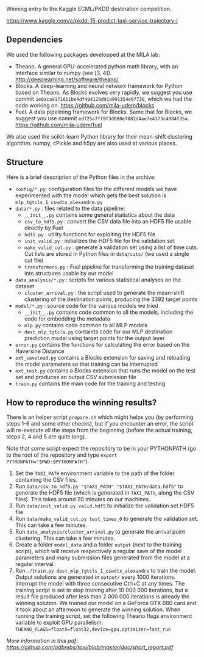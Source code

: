 Winning entry to the Kaggle ECML/PKDD destination competition.

https://www.kaggle.com/c/pkdd-15-predict-taxi-service-trajectory-i


## Dependencies

We used the following packages developped at the MILA lab:

* Theano. A general GPU-accelerated python math library, with an interface similar to numpy (see [3, 4]). http://deeplearning.net/software/theano/
* Blocks. A deep-learning and neural network framework for Python based on Theano. As Blocks evolves very rapidly, we suggest you use commit `1e0aca9171611be4df404129d91a991354e67730`, which we had the code working on. https://github.com/mila-udem/blocks
* Fuel. A data pipelining framework for Blocks. Same that for Blocks, we suggest you use commit `ed725a7ff9f3d080ef882d4ae7e4373c4984f35a`. https://github.com/mila-udem/fuel 

We also used the scikit-learn Python library for their mean-shift clustering algorithm. numpy, cPickle and h5py are also used at various places.


## Structure

Here is a brief description of the Python files in the archive:

* `config/*.py`: configuration files for the different models we have experimented with the model which gets the best solution is `mlp_tgtcls_1_cswdtx_alexandre.py`
* `data/*.py` : files related to the data pipeline:
  * `__init__.py` contains some general statistics about the data
  * `csv_to_hdf5.py` : convert the CSV data file into an HDF5 file usable directly by Fuel
  * `hdf5.py` : utility functions for exploiting the HDF5 file
  * `init_valid.py` : initializes the HDF5 file for the validation set
  * `make_valid_cut.py` : generate a validation set using a list of time cuts. Cut lists are stored in Python files in `data/cuts/` (we used a single cut file)
  * `transformers.py` : Fuel pipeline for transforming the training dataset into structures usable by our model
* `data_analysis/*.py` : scripts for various statistical analyses on the dataset
  * `cluster_arrival.py` : the script used to generate the mean-shift clustering of the destination points, producing the 3392 target points
* `model/*.py` : source code for the various models we tried
  * `__init__.py` contains code common to all the models, including the code for embedding the metadata
  * `mlp.py` contains code common to all MLP models
  * `dest_mlp_tgtcls.py` containts code for our MLP destination prediction model using target points for the output layer
* `error.py` contains the functions for calculating the error based on the Haversine Distance
* `ext_saveload.py` contains a Blocks extension for saving and reloading the model parameters so that training can be interrupted
* `ext_test.py` contains a Blocks extension that runs the model on the test set and produces an output CSV submission file
* `train.py` contains the main code for the training and testing
  
## How to reproduce the winning results?

There is an helper script `prepare.sh` which might helps you (by performing steps 1-6 and some other checks), but if you encounter an error, the script will re-execute all the steps from the beginning (before the actual training, steps 2, 4 and 5 are quite long).

Note that some script expect the repository to be in your PYTHONPATH (go to the root of the repository and type `export PYTHONPATH="$PWD:$PYTHONPATH"`).
  
1. Set the `TAXI_PATH` environment variable to the path of the folder containing the CSV files.
2. Run `data/csv_to_hdf5.py "$TAXI_PATH" "$TAXI_PATH/data.hdf5"` to generate the HDF5 file (which is generated in `TAXI_PATH`, along the CSV files). This takes around 20 minutes on our machines.
3. Run `data/init_valid.py valid.hdf5` to initialize the validation set HDF5 file.
4. Run `data/make_valid_cut.py test_times_0` to generate the validation set. This can take a few minutes.
5. Run `data_analysis/cluster_arrival.py` to generate the arrival point clustering. This can take a few minutes.
6. Create a folder `model_data` and a folder `output` (next to the training script), which will receive respectively a regular save of the model parameters and many submission files generated from the model at a regular interval.
7. Run `./train.py dest_mlp_tgtcls_1_cswdtx_alexandre` to train the model. Output solutions are generated in `output/` every 1000 iterations. Interrupt the model with three consecutive Ctrl+C at any times. The training script is set to stop training after 10 000 000 iterations, but a result file produced after less than 2 000 000 iterations is already the winning solution. We trained our model on a GeForce GTX 680 card and it took about an afternoon to generate the winning solution.
   When running the training script, set the following Theano flags environment variable to exploit GPU parallelism:
   `THEANO_FLAGS=floatX=float32,device=gpu,optimizer=fast_run`

*More information in this pdf: https://github.com/adbrebs/taxi/blob/master/doc/short_report.pdf*

